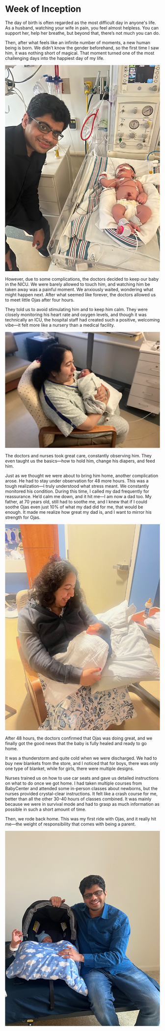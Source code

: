 # Week of Inception

The day of birth is often regarded as the most difficult day in anyone's life. As a husband, watching your wife in pain, you feel almost helpless. You can support her, help her breathe, but beyond that, there’s not much you can do. 

Then, after what feels like an infinite number of moments, a new human being is born. We didn’t know the gender beforehand, so the first time I saw him, it was nothing short of magical. That moment turned one of the most challenging days into the happiest day of my life.

![Ojas in NICU](./images/week1/nicu.jpeg)

However, due to some complications, the doctors decided to keep our baby in the NICU. We were barely allowed to touch him, and watching him be taken away was a painful moment. We anxiously waited, wondering what might happen next. After what seemed like forever, the doctors allowed us to meet little Ojas after four hours.

They told us to avoid stimulating him and to keep him calm. They were closely monitoring his heart rate and oxygen levels, and though it was technically an ICU, the hospital staff had created such a positive, welcoming vibe—it felt more like a nursery than a medical facility.

![Ojas with mom](./images/week1/mom.jpeg)

The doctors and nurses took great care, constantly observing him. They even taught us the basics—how to hold him, change his diapers, and feed him.

Just as we thought we were about to bring him home, another complication arose. He had to stay under observation for 48 more hours. This was a tough realization—I truly understood what stress meant. We constantly monitored his condition. During this time, I called my dad frequently for reassurance. He’d calm me down, and it hit me—I am now a dad too. My father, at 70 years old, still had to soothe me, and I knew that if I could soothe Ojas even just 10% of what my dad did for me, that would be enough. It made me realize how great my dad is, and I want to mirror his strength for Ojas.

![Ojas - ready o go home](./images/week1/discharge.jpeg)


After 48 hours, the doctors confirmed that Ojas was doing great, and we finally got the good news that the baby is fully healed and ready to go home.

It was a thunderstorm and quite cold when we were discharged. We had to buy new blankets from the store, and I noticed that for boys, there was only one type of blanket, while for girls, there were multiple designs.

Nurses trained us on how to use car seats and gave us detailed instructions on what to do once we got home. I had taken multiple courses from BabyCenter and attended some in-person classes about newborns, but the nurses provided crystal-clear instructions. It felt like a crash course for me, better than all the other 30-40 hours of classes combined. It was mainly because we were in survival mode and had to grasp as much information as possible in such a short amount of time.

Then, we rode back home. This was my first ride with Ojas, and it really hit me—the weight of responsibility that comes with being a parent.

![Ojas - home](./images/week1/home.jpeg)
